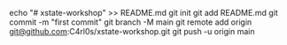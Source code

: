 echo "# xstate-workshop" >> README.md
git init
git add README.md
git commit -m "first commit"
git branch -M main
git remote add origin git@github.com:C4rl0s/xstate-workshop.git
git push -u origin main
